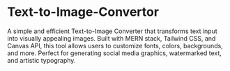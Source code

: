 # Text-to-Image-Convertor
A simple and efficient Text-to-Image Converter that transforms text input into visually appealing images. Built with MERN stack, Tailwind CSS, and Canvas API, this tool allows users to customize fonts, colors, backgrounds, and more. Perfect for generating social media graphics, watermarked text, and artistic typography.
